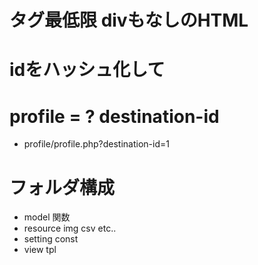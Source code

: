 # タグ最低限 divもなしのHTML

# idをハッシュ化して

# profile = ? destination-id
- profile/profile.php?destination-id=1


# フォルダ構成
- model 関数
- resource img csv etc..
- setting const
- view tpl
